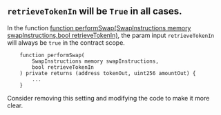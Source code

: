 ## `retrieveTokenIn` will be `True` in all cases.

In the function [function performSwap(SwapInstructions memory swapInstructions,bool retrieveTokenIn)](https://github.com/code-423n4/2024-01-decent/blob/07ef78215e3d246d47a410651906287c6acec3ef/src/UTB.sol#L63-L88), the param input `retrieveTokenIn` will always be `true` in the contract scope.

```
    function performSwap(
        SwapInstructions memory swapInstructions,
        bool retrieveTokenIn
    ) private returns (address tokenOut, uint256 amountOut) {
        ...
    }
```

Consider removing this setting and modifying the code to make it more clear.